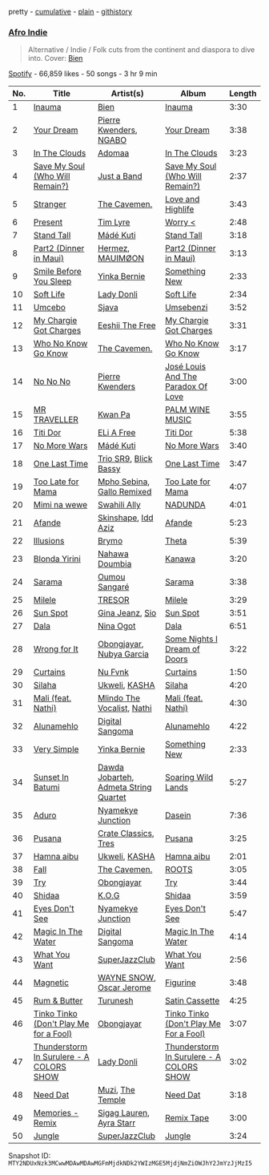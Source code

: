 pretty - [cumulative](/playlists/cumulative/37i9dQZF1DXaYLfJcKWFfF.md) - [plain](/playlists/plain/37i9dQZF1DXaYLfJcKWFfF) - [githistory](https://github.githistory.xyz/mackorone/spotify-playlist-archive/blob/main/playlists/plain/37i9dQZF1DXaYLfJcKWFfF)

### [Afro Indie](https://open.spotify.com/playlist/37i9dQZF1DXaYLfJcKWFfF)

> Alternative / Indie / Folk cuts from the continent and diaspora to dive into\. Cover: <a href="https://open.spotify.com/artist/2zhossaaVN2pXg5p8o101X?si=a96SvZ2zRaOYehcx75YnXg"> Bien</a>

[Spotify](https://open.spotify.com/user/spotify) - 66,859 likes - 50 songs - 3 hr 9 min

| No. | Title | Artist(s) | Album | Length |
|---|---|---|---|---|
| 1 | [Inauma](https://open.spotify.com/track/3HlLqEWLhoKV9GVVOFerQb) | [Bien](https://open.spotify.com/artist/2zhossaaVN2pXg5p8o101X) | [Inauma](https://open.spotify.com/album/2XucwpZyoKaEjM8lJyZCX5) | 3:30 |
| 2 | [Your Dream](https://open.spotify.com/track/5adGSGSECey89gMxhbm1tZ) | [Pierre Kwenders](https://open.spotify.com/artist/04B6sMoIopTgUAQM3dcSxP), [NGABO](https://open.spotify.com/artist/73wyT5lSevGrU1bQhuDYdZ) | [Your Dream](https://open.spotify.com/album/0Gpl5YL9YKbvGbDe3xuGks) | 3:38 |
| 3 | [In The Clouds](https://open.spotify.com/track/4CIOeAaG7HTGFL2OZjbB9k) | [Adomaa](https://open.spotify.com/artist/4D29Hq7QjKomhnDDvyb99e) | [In The Clouds](https://open.spotify.com/album/79eYcHk7WngNWEIAP68pmn) | 3:23 |
| 4 | [Save My Soul \(Who Will Remain?\)](https://open.spotify.com/track/4oCbEd2ub83mqyKQUhU3qN) | [Just a Band](https://open.spotify.com/artist/0udvEwi0yqxRFUnv5x0VJA) | [Save My Soul \(Who Will Remain?\)](https://open.spotify.com/album/65HSV5JvGWhtbvnBOITYMY) | 2:37 |
| 5 | [Stranger](https://open.spotify.com/track/7CDgFr0gMqKCIQkWF7LL0s) | [The Cavemen.](https://open.spotify.com/artist/1cnBVQulaNSvbind6A0dVD) | [Love and Highlife](https://open.spotify.com/album/6cUiseAcWeWyF5mgeknpRU) | 3:43 |
| 6 | [Present](https://open.spotify.com/track/0qL6DFrJO5Ep1Q7wRjlpQE) | [Tim Lyre](https://open.spotify.com/artist/4iYJ88IcQS4GFqLqWGE5yx) | [Worry <](https://open.spotify.com/album/2a7v6mAjcRSKp5GVdhEW93) | 2:48 |
| 7 | [Stand Tall](https://open.spotify.com/track/5BPaHu1s9tntVtVnOQ5LL0) | [Mádé Kuti](https://open.spotify.com/artist/1ZeiiasZFdLdliVe0TJI7b) | [Stand Tall](https://open.spotify.com/album/3HyBcGrwhTgpdoxDUubucn) | 3:18 |
| 8 | [Part2 \(Dinner in Maui\)](https://open.spotify.com/track/6DuJn4hkMAzb4Iiamim1Te) | [Hermez](https://open.spotify.com/artist/168iTeZjIZlN7Sc8ieZJl6), [MAUIMØON](https://open.spotify.com/artist/6YrLXeCHt4gjrGx6cLCd4b) | [Part2 \(Dinner in Maui\)](https://open.spotify.com/album/2RjYPIml5GBer8oZvUV1OO) | 3:13 |
| 9 | [Smile Before You Sleep](https://open.spotify.com/track/566lx0Fuz2OwQqmdr0PkIX) | [Yinka Bernie](https://open.spotify.com/artist/5TuVpSIsvh6lKoKLBsAxFL) | [Something New](https://open.spotify.com/album/5RvKtXooRfP5QEbil7kQ95) | 2:33 |
| 10 | [Soft Life](https://open.spotify.com/track/6hmNM4b5zHtuJAx6u6DCwe) | [Lady Donli](https://open.spotify.com/artist/5joHzVrVQzu41KFBlZQDvG) | [Soft Life](https://open.spotify.com/album/6nCucOPAL5ANvo0fGAJ6KG) | 2:34 |
| 11 | [Umcebo](https://open.spotify.com/track/35iJjKLP8l5RgOX88ZXCZd) | [Sjava](https://open.spotify.com/artist/4RfOLIFy2xEmlWzXEVmLJn) | [Umsebenzi](https://open.spotify.com/album/0Kq9gEpM9GBQzjxNjEhLvy) | 3:52 |
| 12 | [My Chargie Got Charges](https://open.spotify.com/track/0GRGUljMyC1mxhVJcJqxDE) | [Eeshii The Free](https://open.spotify.com/artist/06rLftKIpboP3r4LBicCJQ) | [My Chargie Got Charges](https://open.spotify.com/album/0JKwF0lib5m6j4TpLSXZDh) | 3:31 |
| 13 | [Who No Know Go Know](https://open.spotify.com/track/06X209H8fcc5K70BrKWf1K) | [The Cavemen.](https://open.spotify.com/artist/1cnBVQulaNSvbind6A0dVD) | [Who No Know Go Know](https://open.spotify.com/album/1leaqx7QytYKi4CSgWQBYH) | 3:17 |
| 14 | [No No No](https://open.spotify.com/track/1zhw7Isr1B4UdYUrALHXhJ) | [Pierre Kwenders](https://open.spotify.com/artist/04B6sMoIopTgUAQM3dcSxP) | [José Louis And The Paradox Of Love](https://open.spotify.com/album/5tDp9bLRK35HVbFIG80lpf) | 3:00 |
| 15 | [MR TRAVELLER](https://open.spotify.com/track/38YA2fKf5cUipivCEdN0If) | [Kwan Pa](https://open.spotify.com/artist/7ax6UkV3qlE7afeJcgVnjV) | [PALM WINE MUSIC](https://open.spotify.com/album/0SM08MFC2SE6HT7YvFEadu) | 3:55 |
| 16 | [Titi Dor](https://open.spotify.com/track/1pxGR2ebLpKBC2bS35aYdA) | [ELi A Free](https://open.spotify.com/artist/6OO7XtWXbXexb35OPRtTsE) | [Titi Dor](https://open.spotify.com/album/0d36iSQ4Z8SYTIPI9wEGAG) | 5:38 |
| 17 | [No More Wars](https://open.spotify.com/track/2jTkWgm19fYZgfxxt9eTY3) | [Mádé Kuti](https://open.spotify.com/artist/1ZeiiasZFdLdliVe0TJI7b) | [No More Wars](https://open.spotify.com/album/36CHxQaUH868DavFDk71QV) | 3:40 |
| 18 | [One Last Time](https://open.spotify.com/track/4MOgPPMxHEHdyIvbMJXUgt) | [Trio SR9](https://open.spotify.com/artist/1sqwA17XCYCqJiAzQq0h3G), [Blick Bassy](https://open.spotify.com/artist/0QnqZZKkxzvl9bnSJnoV8E) | [One Last Time](https://open.spotify.com/album/2JjDoDhPb9kE4VKRiMFVz6) | 3:47 |
| 19 | [Too Late for Mama](https://open.spotify.com/track/6xfGoZlwaIuBkDtTQV8lSX) | [Mpho Sebina](https://open.spotify.com/artist/3Z2T6mI5rrWuijYZkclFEN), [Gallo Remixed](https://open.spotify.com/artist/3Pikdk5QNs7tCeudmFAyM8) | [Too Late for Mama](https://open.spotify.com/album/1mlmOZ5TQjexDf1wIO4h9y) | 4:07 |
| 20 | [Mimi na wewe](https://open.spotify.com/track/4Os4kaUmrqDpLP0iefW2m3) | [Swahili Ally](https://open.spotify.com/artist/505upYNGyPZJdVAC95Iacr) | [NADUNDA](https://open.spotify.com/album/6jIbGRwcdfU18mvKB7r4aU) | 4:01 |
| 21 | [Afande](https://open.spotify.com/track/43m8rKCOHn5WIFnPLorqdI) | [Skinshape](https://open.spotify.com/artist/1itM5tXaK5THggpXA7ovAe), [Idd Aziz](https://open.spotify.com/artist/0LC3HTEh3afI3UfpmSdShk) | [Afande](https://open.spotify.com/album/4vYCv3i9i3jSe0EyZDsy5F) | 5:23 |
| 22 | [Illusions](https://open.spotify.com/track/4VLqFjpM1vTzSTYemO9WWA) | [Brymo](https://open.spotify.com/artist/094nOQ29vLC8FjZ3PhnM2u) | [Theta](https://open.spotify.com/album/0YpkGecTgnIsXmKHh2KA3n) | 5:39 |
| 23 | [Blonda Yirini](https://open.spotify.com/track/52iVXivZzu2elL1MIQQsrL) | [Nahawa Doumbia](https://open.spotify.com/artist/0lJ4sCynTDDS2Oot6PEhaV) | [Kanawa](https://open.spotify.com/album/7DZu7eXYOCZn9Wz90Rbsa5) | 3:20 |
| 24 | [Sarama](https://open.spotify.com/track/0BjCbRI3usZQ916bIQvO7J) | [Oumou Sangaré](https://open.spotify.com/artist/65CKKZilbcSKkAPC9a5Mvh) | [Sarama](https://open.spotify.com/album/04hM186tCxoXEFpIm8DTOc) | 3:38 |
| 25 | [Milele](https://open.spotify.com/track/0ThlnzzzbQjw3WpbuPoafr) | [TRESOR](https://open.spotify.com/artist/5tYaRVYbV1anmzyxqMVdHi) | [Milele](https://open.spotify.com/album/3Zt55olh4hstOLmrFRNp2G) | 3:29 |
| 26 | [Sun Spot](https://open.spotify.com/track/2PFzW2TmpRuMkIRcwdb0hK) | [Gina Jeanz](https://open.spotify.com/artist/5Q7xprZSylNFMR77qUm5Iu), [Sio](https://open.spotify.com/artist/4hIQjO5iXCXx71iZBQQ1Jh) | [Sun Spot](https://open.spotify.com/album/0dMANuJKGeHXJ6BsXd60jy) | 3:51 |
| 27 | [Dala](https://open.spotify.com/track/4wSj6rNupF9jU2kOGyMuCQ) | [Nina Ogot](https://open.spotify.com/artist/70vJ4IvBtlCutfLNkxqoSu) | [Dala](https://open.spotify.com/album/27byCwvyfBj2GcBK3od42p) | 6:51 |
| 28 | [Wrong for It](https://open.spotify.com/track/4kntTTVtSIfsTl1dEak3X7) | [Obongjayar](https://open.spotify.com/artist/6l7R1jntPahGxwJt7Tky8h), [Nubya Garcia](https://open.spotify.com/artist/6O5k8LLRfDK8v9jj1GazAQ) | [Some Nights I Dream of Doors](https://open.spotify.com/album/4b5bbOFp8eUd5QxQJ6jFs3) | 3:22 |
| 29 | [Curtains](https://open.spotify.com/track/25XVan47oOYRQU04LiTfE0) | [Nu Fvnk](https://open.spotify.com/artist/30XGohmPXRz344ZBt74x2R) | [Curtains](https://open.spotify.com/album/0CKUdB8tlCZaoxAVrCYKTI) | 1:50 |
| 30 | [Silaha](https://open.spotify.com/track/2yMdEGOICut7TC8VrMU1TA) | [Ukweli](https://open.spotify.com/artist/5I48tG854vS1rY1isuMOgQ), [KASHA](https://open.spotify.com/artist/3BFcfVVwbFe4z0iXW535By) | [Silaha](https://open.spotify.com/album/5qyqECj5IQxIP3fa4K4Qsu) | 4:20 |
| 31 | [Mali \(feat\. Nathi\)](https://open.spotify.com/track/3UgjNSWv99ez4z2B5ARgZI) | [Mlindo The Vocalist](https://open.spotify.com/artist/09CY8fzqhZHR7rQAULoreI), [Nathi](https://open.spotify.com/artist/1YS0HL7FXRhO4x9XaBuato) | [Mali \(feat\. Nathi\)](https://open.spotify.com/album/4NqSQWewfv3gb1lZPaLIgV) | 4:30 |
| 32 | [Alunamehlo](https://open.spotify.com/track/3m4vlH8tRa4JU3498Qzkkj) | [Digital Sangoma](https://open.spotify.com/artist/3RGdYB3ei152qqvKlkVRtN) | [Alunamehlo](https://open.spotify.com/album/5jqyrLKaD3oo0hP8M5mfY4) | 4:22 |
| 33 | [Very Simple](https://open.spotify.com/track/2qIHmkIr2PfPM1RXs7OtZR) | [Yinka Bernie](https://open.spotify.com/artist/5TuVpSIsvh6lKoKLBsAxFL) | [Something New](https://open.spotify.com/album/5RvKtXooRfP5QEbil7kQ95) | 2:33 |
| 34 | [Sunset In Batumi](https://open.spotify.com/track/1Dm4dJVaraUcG5HaHVAKdU) | [Dawda Jobarteh](https://open.spotify.com/artist/0r4d3UdcQlNjYRaFAbEZgh), [Admeta String Quartet](https://open.spotify.com/artist/3zGI2zcyF1HEThYWHNHxzy) | [Soaring Wild Lands](https://open.spotify.com/album/71QcV4UVTjh0FBLehkuDKF) | 5:27 |
| 35 | [Aduro](https://open.spotify.com/track/6rIWBggXDvvVMID5Zv2Hy3) | [Nyamekye Junction](https://open.spotify.com/artist/5PJMSOd80lQy16KzHyNfTi) | [Dasein](https://open.spotify.com/album/2MkAYlPVkYBg0CmbkTBU6I) | 7:36 |
| 36 | [Pusana](https://open.spotify.com/track/1tXSR1siT7TA16FY70Cy6E) | [Crate Classics](https://open.spotify.com/artist/6Pkxj2NAUsoETNsVLA0DUx), [Tres](https://open.spotify.com/artist/1xOdbBrnyBhqyWkOx1K32l) | [Pusana](https://open.spotify.com/album/6IpyTvQWOtShzCqnZ9ZoWD) | 3:25 |
| 37 | [Hamna aibu](https://open.spotify.com/track/1wc0SjXzsP5HmcgIJkBbEi) | [Ukweli](https://open.spotify.com/artist/5I48tG854vS1rY1isuMOgQ), [KASHA](https://open.spotify.com/artist/3BFcfVVwbFe4z0iXW535By) | [Hamna aibu](https://open.spotify.com/album/5fWs62FSv3RsMhuhfYioa3) | 2:01 |
| 38 | [Fall](https://open.spotify.com/track/2PE70oh4iy1VCSxG9H1vdu) | [The Cavemen.](https://open.spotify.com/artist/1cnBVQulaNSvbind6A0dVD) | [ROOTS](https://open.spotify.com/album/2OU0uJWqRBeAokBzjvAiRF) | 3:05 |
| 39 | [Try](https://open.spotify.com/track/4Zm8CIL9MxVyBQWSpLp5Ia) | [Obongjayar](https://open.spotify.com/artist/6l7R1jntPahGxwJt7Tky8h) | [Try](https://open.spotify.com/album/3txzhFYWBkCMkJR8dQcfe8) | 3:44 |
| 40 | [Shidaa](https://open.spotify.com/track/2hLPTyeShZCBFAKI25umC1) | [K.O.G](https://open.spotify.com/artist/6n5BdjorrfFAe3OVqHHfUi) | [Shidaa](https://open.spotify.com/album/2iTU7qZLX7KyxL0rnM5Mx6) | 3:59 |
| 41 | [Eyes Don't See](https://open.spotify.com/track/4avUDzXj79BrSOSRg3V0KA) | [Nyamekye Junction](https://open.spotify.com/artist/5PJMSOd80lQy16KzHyNfTi) | [Eyes Don't See](https://open.spotify.com/album/2YfwitkJ23gFSfbQJEh0XZ) | 5:47 |
| 42 | [Magic In The Water](https://open.spotify.com/track/6MhEQCZBqWYbBDJzcHwJfX) | [Digital Sangoma](https://open.spotify.com/artist/3RGdYB3ei152qqvKlkVRtN) | [Magic In The Water](https://open.spotify.com/album/0yIhILQZBRPEWanrSaOK6g) | 4:14 |
| 43 | [What You Want](https://open.spotify.com/track/1faFaJQTmGg6CV39W2RvSB) | [SuperJazzClub](https://open.spotify.com/artist/5CINjDZoikcuTmtw3wgPfp) | [What You Want](https://open.spotify.com/album/6LNHDMFwWvS9LKJ0ArIVki) | 2:56 |
| 44 | [Magnetic](https://open.spotify.com/track/472INKIBYOfxaYOagwN1f6) | [WAYNE SNOW](https://open.spotify.com/artist/4f44GWlEQdXaWl8gQ9sPBC), [Oscar Jerome](https://open.spotify.com/artist/39cDMNnxwjrKJE1dyt47jh) | [Figurine](https://open.spotify.com/album/0Tgcl7QbfwGNqCdJ3h6vj6) | 3:48 |
| 45 | [Rum & Butter](https://open.spotify.com/track/1UVy3p0uQqnWi9kndjhNCC) | [Turunesh](https://open.spotify.com/artist/7jsrAZ7VOhvG48hjxVaIkv) | [Satin Cassette](https://open.spotify.com/album/6O8YfFylaHXZlCmgkN44hV) | 4:25 |
| 46 | [Tinko Tinko \(Don't Play Me for a Fool\)](https://open.spotify.com/track/6f8pOnEswFwiU4FTcZicV6) | [Obongjayar](https://open.spotify.com/artist/6l7R1jntPahGxwJt7Tky8h) | [Tinko Tinko \(Don't Play Me For a Fool\)](https://open.spotify.com/album/2Dav0MhZTRuj13ZPSBYmtX) | 3:07 |
| 47 | [Thunderstorm In Surulere \- A COLORS SHOW](https://open.spotify.com/track/2kJsAjvUCXdsq4NKU27eOj) | [Lady Donli](https://open.spotify.com/artist/5joHzVrVQzu41KFBlZQDvG) | [Thunderstorm In Surulere \- A COLORS SHOW](https://open.spotify.com/album/2upZ5fvsaWPT2LHb7d9IJJ) | 3:02 |
| 48 | [Need Dat](https://open.spotify.com/track/3d1KKlKDfqwYM705PKofVT) | [Muzi](https://open.spotify.com/artist/4fd3n8zcAmsG2up1QWDNj5), [The Temple](https://open.spotify.com/artist/43wpwuYZQPrBGJumqynErd) | [Need Dat](https://open.spotify.com/album/2GoGI2RczwuSAG2iu9WGjR) | 3:18 |
| 49 | [Memories \- Remix](https://open.spotify.com/track/2HNVCgBarGerVr2NhfYIVl) | [Sigag Lauren](https://open.spotify.com/artist/0CYHsfVyqOajHaAn2uqZzA), [Ayra Starr](https://open.spotify.com/artist/3ZpEKRjHaHANcpk10u6Ntq) | [Remix Tape](https://open.spotify.com/album/5p7mlL4Sx5QaOmPFL0Lyxu) | 3:00 |
| 50 | [Jungle](https://open.spotify.com/track/1Jbiy0iXnwl7JurpSZnAVy) | [SuperJazzClub](https://open.spotify.com/artist/5CINjDZoikcuTmtw3wgPfp) | [Jungle](https://open.spotify.com/album/7M0apWqmNtMxPhT9DWa7mx) | 3:24 |

Snapshot ID: `MTY2NDUxNzk3MCwwMDAwMDAwMGFmMjdkNDk2YWIzMGE5MjdjNmZiOWJhY2JmYzJjMzI5`
